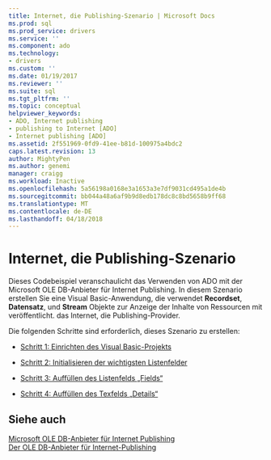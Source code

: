 ```yaml
---
title: Internet, die Publishing-Szenario | Microsoft Docs
ms.prod: sql
ms.prod_service: drivers
ms.service: ''
ms.component: ado
ms.technology:
- drivers
ms.custom: ''
ms.date: 01/19/2017
ms.reviewer: ''
ms.suite: sql
ms.tgt_pltfrm: ''
ms.topic: conceptual
helpviewer_keywords:
- ADO, Internet publishing
- publishing to Internet [ADO]
- Internet publishing [ADO]
ms.assetid: 2f551969-0fd9-41ee-b81d-100975a4bdc2
caps.latest.revision: 13
author: MightyPen
ms.author: genemi
manager: craigg
ms.workload: Inactive
ms.openlocfilehash: 5a56198a0168e3a1653a3e7df9031cd495a1de4b
ms.sourcegitcommit: bb044a48a6af9b9d8edb178dc8c8bd5658b9ff68
ms.translationtype: MT
ms.contentlocale: de-DE
ms.lasthandoff: 04/18/2018
---
```

# <a name="internet-publishing-scenario"></a>Internet, die Publishing-Szenario
Dieses Codebeispiel veranschaulicht das Verwenden von ADO mit der Microsoft OLE DB-Anbieter für Internet Publishing. In diesem Szenario erstellen Sie eine Visual Basic-Anwendung, die verwendet **Recordset**, **Datensatz**, und **Stream** Objekte zur Anzeige der Inhalte von Ressourcen mit veröffentlicht. das Internet, die Publishing-Provider.  
  
 Die folgenden Schritte sind erforderlich, dieses Szenario zu erstellen:  
  
-   [Schritt 1: Einrichten des Visual Basic-Projekts](../../../ado/guide/data/step-1-set-up-the-visual-basic-project.md)  
  
-   [Schritt 2: Initialisieren der wichtigsten Listenfelder](../../../ado/guide/data/step-2-initialize-the-main-list-box.md)  
  
-   [Schritt 3: Auffüllen des Listenfelds „Fields“](../../../ado/guide/data/step-3-populate-the-fields-list-box.md)  
  
-   [Schritt 4: Auffüllen des Texfelds „Details“](../../../ado/guide/data/step-4-populate-the-details-text-box.md)  
  
## <a name="see-also"></a>Siehe auch  
 [Microsoft OLE DB-Anbieter für Internet Publishing](../../../ado/guide/appendixes/microsoft-ole-db-provider-for-internet-publishing.md)   
 [Der OLE DB-Anbieter für Internet-Publishing](../../../ado/guide/data/the-ole-db-provider-for-internet-publishing.md)
